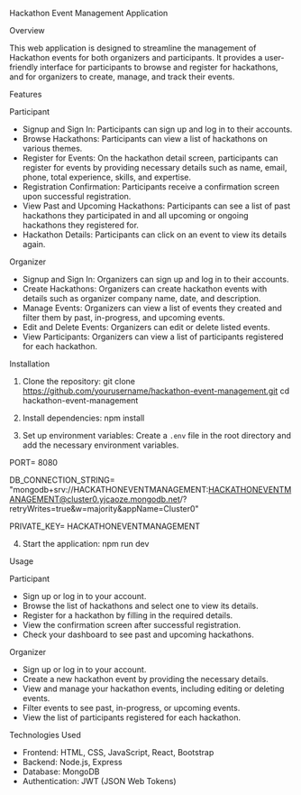 Hackathon Event Management Application

Overview

This web application is designed to streamline the management of Hackathon events for both organizers and participants. It provides a user-friendly interface for participants to browse and register for hackathons, and for organizers to create, manage, and track their events.

Features

Participant

- Signup and Sign In: Participants can sign up and log in to their accounts.
- Browse Hackathons: Participants can view a list of hackathons on various themes.
- Register for Events: On the hackathon detail screen, participants can register for events by providing necessary details such as name, email, phone, total experience, skills, and expertise.
- Registration Confirmation: Participants receive a confirmation screen upon successful registration.
- View Past and Upcoming Hackathons: Participants can see a list of past hackathons they participated in and all upcoming or ongoing hackathons they registered for.
- Hackathon Details: Participants can click on an event to view its details again.

Organizer

- Signup and Sign In: Organizers can sign up and log in to their accounts.
- Create Hackathons: Organizers can create hackathon events with details such as organizer company name, date, and description.
- Manage Events: Organizers can view a list of events they created and filter them by past, in-progress, and upcoming events.
- Edit and Delete Events: Organizers can edit or delete listed events.
- View Participants: Organizers can view a list of participants registered for each hackathon.

Installation

1. Clone the repository:
git clone https://github.com/yourusername/hackathon-event-management.git
cd hackathon-event-management

2. Install dependencies:
npm install

3. Set up environment variables:
Create a `.env` file in the root directory and add the necessary environment variables.

PORT= 8080

DB_CONNECTION_STRING= "mongodb+srv://HACKATHONEVENTMANAGEMENT:HACKATHONEVENTMANAGEMENT@cluster0.yjcaoze.mongodb.net/?retryWrites=true&w=majority&appName=Cluster0"

PRIVATE_KEY= HACKATHONEVENTMANAGEMENT

4. Start the application:
npm run dev

Usage

Participant

- Sign up or log in to your account.
- Browse the list of hackathons and select one to view its details.
- Register for a hackathon by filling in the required details.
- View the confirmation screen after successful registration.
- Check your dashboard to see past and upcoming hackathons.
  
Organizer

- Sign up or log in to your account.
- Create a new hackathon event by providing the necessary details.
- View and manage your hackathon events, including editing or deleting events.
- Filter events to see past, in-progress, or upcoming events.
- View the list of participants registered for each hackathon.
  
Technologies Used

- Frontend: HTML, CSS, JavaScript, React, Bootstrap
- Backend: Node.js, Express
- Database: MongoDB
- Authentication: JWT (JSON Web Tokens)

